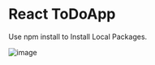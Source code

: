 # React ToDoApp

Use npm install to Install Local Packages.


![image](https://pawelkossowski91.github.io/ReactToDoApp/ReactReadMe.png)


